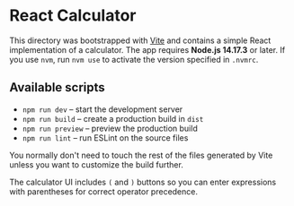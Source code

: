 # React Calculator

This directory was bootstrapped with [Vite](https://vitejs.dev/) and contains a
simple React implementation of a calculator. The app requires **Node.js 14.17.3**
or later. If you use `nvm`, run `nvm use` to activate the version specified in
`.nvmrc`.

## Available scripts

- `npm run dev` – start the development server
- `npm run build` – create a production build in `dist`
- `npm run preview` – preview the production build
- `npm run lint` – run ESLint on the source files

You normally don't need to touch the rest of the files generated by Vite unless
you want to customize the build further.

The calculator UI includes `(` and `)` buttons so you can enter expressions with
parentheses for correct operator precedence.
